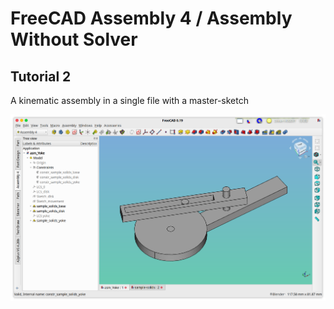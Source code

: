 # FreeCAD Assembly 4 / Assembly Without Solver


## Tutorial 2

A kinematic assembly in a single file with a master-sketch

![](media/asm_Yoke.png)



